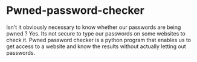 # Pwned-password-checker
Isn't it obviously necessary to know whether our passwords are being pwned ? Yes. Its not secure to type our passwords on some websites to check it. Pwned password checker is a python program that enables us to get access to a website and know the results without actually letting out passwords.
